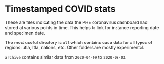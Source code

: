 # Timestamped COVID stats

These are files indicating the data the PHE coronavirus dashboard had stored at various points in time. This helps to link for instance reporting date and specimen date.

The most useful directory is `all` which contains case data for all types of regions: utla, ltla, nations, etc. Other folders are mostly experimental.

`archive` contains similar data from `2020-04-09` to `2020-08-03`.


